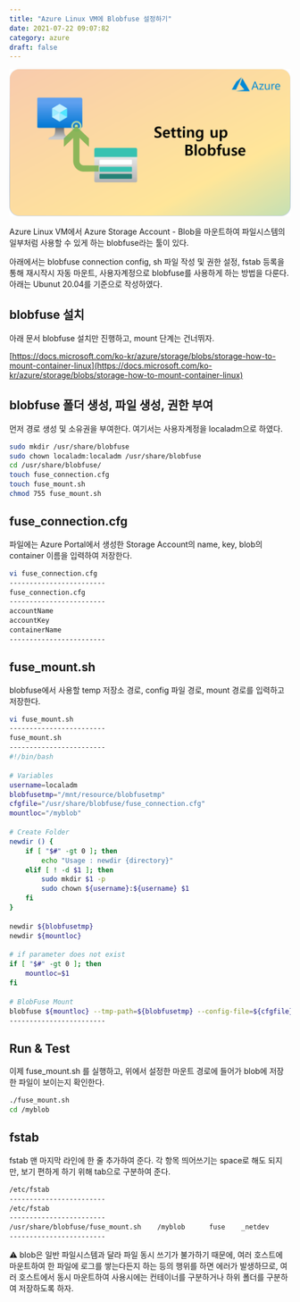 ```yaml
---
title: "Azure Linux VM에 Blobfuse 설정하기"
date: 2021-07-22 09:07:82
category: azure
draft: false
---
```


![](images/setup-blobfuse.png)

Azure Linux VM에서 Azure Storage Account - Blob을 마운트하여 파일시스템의 일부처럼 사용할 수 있게 하는 blobfuse라는 툴이 있다.

아래에서는 blobfuse connection config, sh 파일 작성 및 권한 설정, fstab 등록을 통해 재시작시 자동 마운트, 사용자계정으로 blobfuse를 사용하게 하는 방법을 다룬다. 아래는 Ubunut 20.04를 기준으로 작성하였다. 

## blobfuse 설치

아래 문서 blobfuse 설치만 진행하고, mount 단계는 건너뛰자.

[https://docs.microsoft.com/ko-kr/azure/storage/blobs/storage-how-to-mount-container-linux](https://docs.microsoft.com/ko-kr/azure/storage/blobs/storage-how-to-mount-container-linux)

## blobfuse 폴더 생성, 파일 생성, 권한 부여

먼저 경로 생성 및 소유권을 부여한다. 여기서는 사용자계정을 localadm으로 하였다.

```bash
sudo mkdir /usr/share/blobfuse
sudo chown localadm:localadm /usr/share/blobfuse
cd /usr/share/blobfuse/
touch fuse_connection.cfg
touch fuse_mount.sh
chmod 755 fuse_mount.sh
```

## fuse_connection.cfg

파일에는 Azure Portal에서 생성한 Storage Account의 name, key, blob의 container 이름을 입력하여 저장한다.

```bash
vi fuse_connection.cfg
------------------------
fuse_connection.cfg
------------------------
accountName
accountKey
containerName
------------------------
```

## fuse_mount.sh

 blobfuse에서 사용할 temp 저장소 경로, config 파일 경로, mount 경로를 입력하고 저장한다.

```bash
vi fuse_mount.sh
------------------------
fuse_mount.sh
------------------------
#!/bin/bash

# Variables
username=localadm
blobfusetmp="/mnt/resource/blobfusetmp"
cfgfile="/usr/share/blobfuse/fuse_connection.cfg"
mountloc="/myblob"

# Create Folder
newdir () {
	if [ "$#" -gt 0 ]; then
		echo "Usage : newdir {directory}"
	elif [ ! -d $1 ]; then
        sudo mkdir $1 -p
        sudo chown ${username}:${username} $1
	fi
}

newdir ${blobfusetmp}
newdir ${mountloc}

# if parameter does not exist
if [ "$#" -gt 0 ]; then
	mountloc=$1
fi

# BlobFuse Mount
blobfuse ${mountloc} --tmp-path=${blobfusetmp} --config-file=${cfgfile} -o attr_timeout=240 -o entry_timeout=240 -o negative_timeout=120 --log-level=LOG_DEBUG --file-cache-timeout-in-seconds=120 -o allow_other
------------------------
```

## Run & Test

이제 fuse_mount.sh 를 실행하고, 위에서 설정한 마운트 경로에 들어가 blob에 저장한 파일이 보이는지 확인한다.

```bash
./fuse_mount.sh
cd /myblob
```

## fstab

fstab 맨 마지막 라인에 한 줄 추가하여 준다. 각 항목 띄어쓰기는 space로 해도 되지만, 보기 편하게 하기 위해 tab으로 구분하여 준다.

```bash
/etc/fstab
------------------------
/etc/fstab
------------------------
/usr/share/blobfuse/fuse_mount.sh    /myblob      fuse    _netdev
------------------------
```

⚠ blob은 일반 파일시스템과 달라 파일 동시 쓰기가 불가하기 때문에, 여러 호스트에 마운트하여 한 파일에 로그를 쌓는다든지 하는 등의 행위를 하면 에러가 발생하므로, 여러 호스트에서 동시 마운트하여 사용시에는 컨테이너를 구분하거나 하위 폴더를 구분하여 저장하도록 하자.